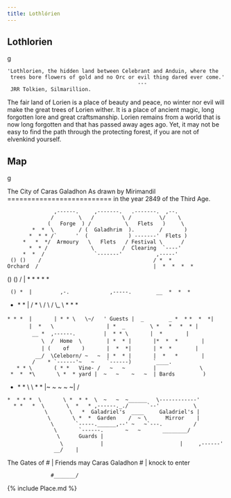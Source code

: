 ```yaml
---
title: Lothlórien
---
```


## Lothlorien

<nowiki>g

`'Lothlorien, the hidden land between Celebrant and Anduin, where the`
` trees bore flowers of gold and no Orc or evil thing dared ever come.'`
`                                          --- JRR Tolkien, Silmarillion. `

</pre>

The fair land of Lorien is a place of beauty and peace, no winter nor
evil will make the great trees of Lorien wither. It is a place of
ancient magic, long forgotten lore and great craftsmanship. Lorien
remains from a world that is now long forgotten and that has passed away
ages ago. Yet, it may not be easy to find the path through the
protecting forest, if you are not of elvenkind yourself.

## Map

<nowiki>g

The City of Caras Galadhon As drawn by Mirimandil
========================== in the year 2849 of the Third Age.

`               ,------.     ,-------.   .-------.  ,--.`
`              /        \   /         \ /         \/    \`
`             (   Forge  ) /           \   Flets   )     \`
`        *  *  \        / (  Galadhrim  ).        /       )`
``        *  * * /`      '  (             ) -------'  Flets ) ``
`     *   *  */  Armoury   \   Flets   / Festival \      /`
``        *  * /              \         /  Clearing  `----' ``
``      *  *  /                `-------'           ,-----' ``
` () ()    /                                    / *  *`
`Orchard  /                                     |  *  *  *  *`

() () / \| \* \* \* \* \*

` () *  |         ,-.             ,-----.        __  *  *  *`

- \* \* \| / \* \\ / \\ / \\_ \\ \* \* \*

`* * *  |       | * * \   \~/   ' Guests |  _        _ *  *`
`*  *  *|       |  *   \                 | *  _        \ *   *`
`  *  * |        __ *  ,------.         |  * * \       |  *`
`       |           \  /  Home  \        | *  * |       |*  *  *`
`       |           | (    of    )       |  *  *|       | *  *`
`       |         __/  \Celeborn/ ~   ~  | *  * |       |  *   *`
``        |        /    * `------'~   ~    `------)       `____. ``
`   * * \       ( * *   Vine- /   ~   ~         |              \`
` *  *  *\       \ *  * yard |  ~   ~    ~   ~  | Bards         )`

- \* \* \\ \\ \* \* \|~ ~ ~ ~ ~\| /

`*  * * *  \       \ *  * *  \  ~   ~  ~______   \------------'`
``   * *   *  \       \  *   * ,------._./      `--'           \ ``
`            \       \   *  Galadriel's  ____     Galadriel's |`
`             \       \ *  *  Garden    /  ~ \      Mirror    |`
``               \       `-----.______,--' ~   ~`---.          / ``
``                \       `------.       ~   ~       ________/ ``
`                \      Guards |         `
`                 \            |       `
`                 |     ,------'`
`               __/    |`

The Gates of \# \| Friends may Caras Galadhon \# \| knock to enter

`              #_______/`

</pre>

{% include Place.md %}